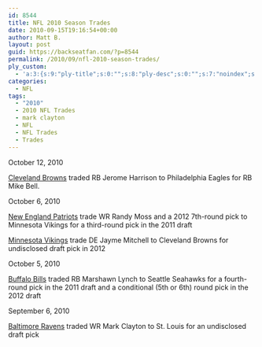 ```yaml
---
id: 8544
title: NFL 2010 Season Trades
date: 2010-09-15T19:16:54+00:00
author: Matt B.
layout: post
guid: https://backseatfan.com/?p=8544
permalink: /2010/09/nfl-2010-season-trades/
ply_custom:
  - 'a:3:{s:9:"ply-title";s:0:"";s:8:"ply-desc";s:0:"";s:7:"noindex";s:0:"";}'
categories:
  - NFL
tags:
  - "2010"
  - 2010 NFL Trades
  - mark clayton
  - NFL
  - NFL Trades
  - Trades
---
```


<div class="entry">
  <p>
    October 12, 2010
  </p>

  <p>
    <a href="http://profootballtalk.nbcsports.com/2010/10/13/eagles-trade-mike-bell-to-cleveland-for-jerome-harrison/">Cleveland Browns</a> traded RB Jerome Harrison to Philadelphia Eagles for RB Mike Bell.
  </p>

  <p>
    October 6, 2010
  </p>

  <p>
    <a href="https://backseatfan.com/2010/10/patriots-trade-randy-moss-to-vikings-for-3rd-round-pick-4556/">New England Patriots</a> trade WR Randy Moss and a 2012 7th-round pick to Minnesota Vikings for a third-round pick in the 2011 draft
  </p>

  <p>
    <a href="https://www.chron.com/disp/story.mpl/ap/football/7234013.html">Minnesota Vikings</a> trade DE Jayme Mitchell to Cleveland Browns for undisclosed draft pick in 2012
  </p>

  <p>
    October 5, 2010
  </p>

  <p>
    <a href="http://msn.foxsports.com/nfl/story/Marshawn-Lynch-traded-to-Seattle-Seahawks-from-Buffalo-Bills">Buffalo Bills</a> traded RB Marshawn Lynch to Seattle Seahawks for a fourth-round pick in the 2011 draft and a conditional (5th or 6th) round pick in the 2012 draft
  </p>

  <p>
    September 6, 2010
  </p>

  <p>
    <a href="https://www.stltoday.com/sports/football/professional/rams-report/article_289b205e-b9f0-11df-9006-00127992bc8b.html">Baltimore Ravens</a> traded WR Mark Clayton to St. Louis for an undisclosed draft pick
  </p>
</div>
